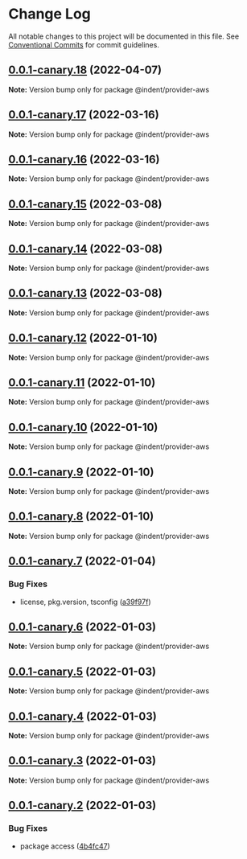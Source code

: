 # Change Log

All notable changes to this project will be documented in this file.
See [Conventional Commits](https://conventionalcommits.org) for commit guidelines.

## [0.0.1-canary.18](https://github.com/indentapis/integrations/compare/@indent/provider-aws@0.0.1-canary.17...@indent/provider-aws@0.0.1-canary.18) (2022-04-07)

**Note:** Version bump only for package @indent/provider-aws





## [0.0.1-canary.17](https://github.com/indentapis/integrations/compare/@indent/provider-aws@0.0.1-canary.16...@indent/provider-aws@0.0.1-canary.17) (2022-03-16)

**Note:** Version bump only for package @indent/provider-aws





## [0.0.1-canary.16](https://github.com/indentapis/integrations/compare/@indent/provider-aws@0.0.1-canary.15...@indent/provider-aws@0.0.1-canary.16) (2022-03-16)

**Note:** Version bump only for package @indent/provider-aws





## [0.0.1-canary.15](https://github.com/indentapis/integrations/compare/@indent/provider-aws@0.0.1-canary.14...@indent/provider-aws@0.0.1-canary.15) (2022-03-08)

**Note:** Version bump only for package @indent/provider-aws





## [0.0.1-canary.14](https://github.com/indentapis/integrations/compare/@indent/provider-aws@0.0.1-canary.13...@indent/provider-aws@0.0.1-canary.14) (2022-03-08)

**Note:** Version bump only for package @indent/provider-aws





## [0.0.1-canary.13](https://github.com/indentapis/integrations/compare/@indent/provider-aws@0.0.1-canary.12...@indent/provider-aws@0.0.1-canary.13) (2022-03-08)

**Note:** Version bump only for package @indent/provider-aws





## [0.0.1-canary.12](https://github.com/indentapis/integrations/compare/@indent/provider-aws@0.0.1-canary.11...@indent/provider-aws@0.0.1-canary.12) (2022-01-10)

**Note:** Version bump only for package @indent/provider-aws





## [0.0.1-canary.11](https://github.com/indentapis/integrations/compare/@indent/provider-aws@0.0.1-canary.10...@indent/provider-aws@0.0.1-canary.11) (2022-01-10)

**Note:** Version bump only for package @indent/provider-aws





## [0.0.1-canary.10](https://github.com/indentapis/integrations/compare/@indent/provider-aws@0.0.1-canary.9...@indent/provider-aws@0.0.1-canary.10) (2022-01-10)

**Note:** Version bump only for package @indent/provider-aws





## [0.0.1-canary.9](https://github.com/indentapis/integrations/compare/@indent/provider-aws@0.0.1-canary.8...@indent/provider-aws@0.0.1-canary.9) (2022-01-10)

**Note:** Version bump only for package @indent/provider-aws





## [0.0.1-canary.8](https://github.com/indentapis/integrations/compare/@indent/provider-aws@0.0.1-canary.7...@indent/provider-aws@0.0.1-canary.8) (2022-01-10)

**Note:** Version bump only for package @indent/provider-aws





## [0.0.1-canary.7](https://github.com/indentapis/integrations/compare/@indent/provider-aws@0.0.1-canary.6...@indent/provider-aws@0.0.1-canary.7) (2022-01-04)


### Bug Fixes

* license, pkg.version, tsconfig ([a39f97f](https://github.com/indentapis/integrations/commit/a39f97fdec58b3dbe34f87eedf6e74ea67a75c58))





## [0.0.1-canary.6](https://github.com/indentapis/integrations/compare/@indent/provider-aws@0.0.1-canary.5...@indent/provider-aws@0.0.1-canary.6) (2022-01-03)

**Note:** Version bump only for package @indent/provider-aws





## [0.0.1-canary.5](https://github.com/indentapis/integrations/compare/@indent/provider-aws@0.0.1-canary.4...@indent/provider-aws@0.0.1-canary.5) (2022-01-03)

**Note:** Version bump only for package @indent/provider-aws





## [0.0.1-canary.4](https://github.com/indentapis/integrations/compare/@indent/provider-aws@0.0.1-canary.3...@indent/provider-aws@0.0.1-canary.4) (2022-01-03)

**Note:** Version bump only for package @indent/provider-aws





## [0.0.1-canary.3](https://github.com/indentapis/integrations/compare/@indent/provider-aws@0.0.1-canary.2...@indent/provider-aws@0.0.1-canary.3) (2022-01-03)

**Note:** Version bump only for package @indent/provider-aws





## [0.0.1-canary.2](https://github.com/indentapis/integrations/compare/@indent/provider-aws@0.0.1-canary.1...@indent/provider-aws@0.0.1-canary.2) (2022-01-03)


### Bug Fixes

* package access ([4b4fc47](https://github.com/indentapis/integrations/commit/4b4fc47e037c49ddb79076d8d35acc438d6ef01b))
